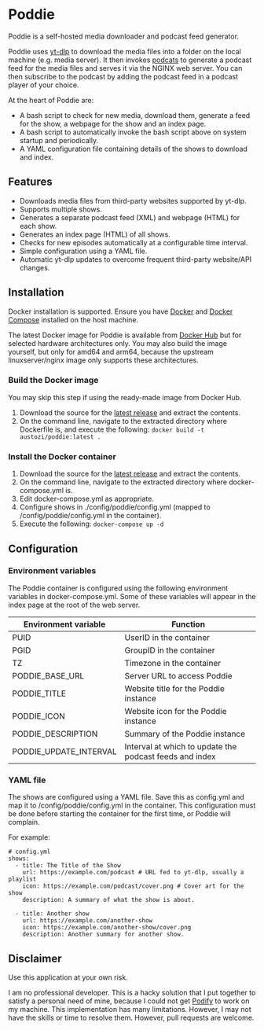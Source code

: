 # Poddie

Poddie is a self-hosted media downloader and podcast feed generator. 

Poddie uses [yt-dlp](https://github.com/yt-dlp/yt-dlp) to download the media files into a folder on the local machine (e.g. media server). It then invokes [podcats](https://github.com/jakubroztocil/podcats) to generate a podcast feed for the media files and serves it via the NGINX web server. You can then subscribe to the podcast by adding the podcast feed in a podcast player of your choice.

At the heart of Poddie are:

- A bash script to check for new media, download them, generate a feed for the show, a webpage for the show and an index page.
- A bash script to automatically invoke the bash script above on system startup and periodically.
- A YAML configuration file containing details of the shows to download and index.

## Features

- Downloads media files from third-party websites supported by yt-dlp.
- Supports multiple shows.
- Generates a separate podcast feed (XML) and webpage (HTML) for each show.
- Generates an index page (HTML) of all shows.
- Checks for new episodes automatically at a configurable time interval.
- Simple configuration using a YAML file.
- Automatic yt-dlp updates to overcome frequent third-party website/API changes.

## Installation

Docker installation is supported. Ensure you have [Docker](https://docs.docker.com/get-docker/) and [Docker Compose](https://docs.docker.com/compose/) installed on the host machine. 

The latest Docker image for Poddie is available from [Docker Hub](https://hub.docker.com/r/austozi/poddie) but for selected hardware architectures only. You may also build the image yourself, but only for amd64 and arm64, because the upstream linuxserver/nginx image only supports these architectures. 

### Build the Docker image

You may skip this step if using the ready-made image from Docker Hub.

1. Download the source for the [latest release](https://github.com/austozi/poddie/releases/latest) and extract the contents.
2. On the command line, navigate to the extracted directory where Dockerfile is, and execute the following: `docker build -t austozi/poddie:latest .`

### Install the Docker container

1. Download the source for the [latest release](https://github.com/austozi/poddie/releases/latest) and extract the contents.
2. On the command line, navigate to the extracted directory where docker-compose.yml is.
3. Edit docker-compose.yml as appropriate.
4. Configure shows in ./config/poddie/config.yml (mapped to /config/poddie/config.yml in the container).
5. Execute the following: `docker-compose up -d`

## Configuration

### Environment variables

The Poddie container is configured using the following environment variables in docker-compose.yml. Some of these variables will appear in the index page at the root of the web server.

| Environment variable | Function |
|-|-|
| PUID | UserID in the container |
| PGID | GroupID in the container |
| TZ | Timezone in the container |
| PODDIE_BASE_URL | Server URL to access Poddie |
| PODDIE_TITLE | Website title for the Poddie instance |
| PODDIE_ICON | Website icon for the Poddie instance |
| PODDIE_DESCRIPTION | Summary of the Poddie instance |
| PODDIE_UPDATE_INTERVAL | Interval at which to update the podcast feeds and index |

### YAML file

The shows are configured using a YAML file. Save this as config.yml and map it to /config/poddie/config.yml in the container. This configuration must be done before starting the container for the first time, or Poddie will complain.

For example:

```
# config.yml
shows:
  - title: The Title of the Show
    url: https://example.com/podcast # URL fed to yt-dlp, usually a playlist
    icon: https://example.com/podcast/cover.png # Cover art for the show
    description: A summary of what the show is about.
    
  - title: Another show
    url: https://example.com/another-show
    icon: https://example.com/another-show/cover.png
    description: Another summary for another show.
```

## Disclaimer

Use this application at your own risk. 

I am no professional developer. This is a hacky solution that I put together to satisfy a personal need of mine, because I could not get [Podify](https://github.com/podify-org/podify) to work on my machine. This implementation has many limitations. However, I may not have the skills or time to resolve them. However, pull requests are welcome.

